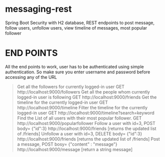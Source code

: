 # messaging-rest
Spring Boot Security with H2 database, REST endpoints to post message, follow users, unfollow users, view timeline of messages, most popular follower

# END POINTS
All the end points to work, user has to be authenticated using simple authentication. So make sure you enter username and password before accessing any of the URL

> Get all the followers for currently logged-in user GET http://localhost:9000/followers
> Get all the people whom currently logged-in user is following GET http://localhost:9000/friends
> Get the timeline for the currently logged-in user  GET http://localhost:9000/timeline
> Filter the timeline for the currently logged-in user GET http://localhost:9000/timeline?search=keyword
> Find the List of all users with their most popular follower. GET http://localhost:9000/popularfollower
> Follow a user with id=3, POST body= {"id":3} http://localhost:9000/friends [returns the updated list of /friends]
> Unfollow a user with id=3, DELETE body= {"id":3} http://localhost:9000/friends [returns the updated list of /friends]
> Post a message, POST bosy= {"content" : "message"} http://localhost:9000/message [return a string message]


